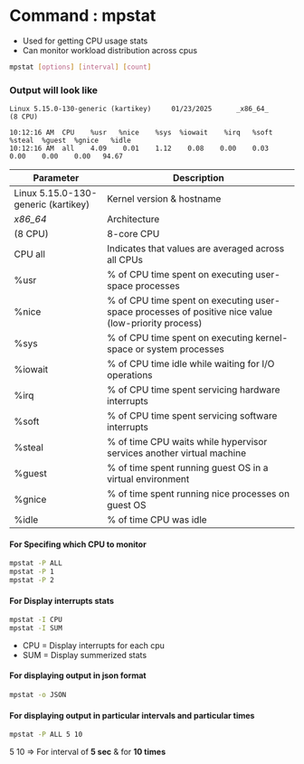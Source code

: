 # Command : mpstat

- Used for getting CPU usage stats
- Can monitor workload distribution across cpus

```bash
mpstat [options] [interval] [count]
```

### Output will look like
```
Linux 5.15.0-130-generic (kartikey)     01/23/2025      _x86_64_        (8 CPU)

10:12:16 AM  CPU    %usr   %nice    %sys  %iowait    %irq   %soft  %steal  %guest  %gnice   %idle
10:12:16 AM  all    4.09    0.01    1.12    0.08    0.00    0.03    0.00    0.00    0.00   94.67
```
| Parameter                            | Description                                                                                         |
|--------------------------------------|-----------------------------------------------------------------------------------------------------|
| Linux 5.15.0-130-generic (kartikey)  | Kernel version & hostname                                                                           |
| _x86_64_                             | Architecture                                                                                        |
| (8 CPU)                              | 8-core CPU                                                                                          |
| CPU all                              | Indicates that values are averaged across all CPUs                                                  |
| %usr                                 | % of CPU time spent on executing user-space processes                                               |
| %nice                                | % of CPU time spent on executing user-space processes of positive nice value (low-priority process) |
| %sys                                 | % of CPU time spent on executing kernel-space or system processes                                   |
| %iowait                              | % of CPU time idle while waiting for I/O operations                                                 |
| %irq                                 | % of CPU time spent servicing hardware interrupts                                                   |
| %soft                                | % of CPU time spent servicing software interrupts                                                   |
| %steal                               | % of time CPU waits while hypervisor services another virtual machine                               |
| %guest                               | % of time spent running guest OS in a virtual environment                                           |
| %gnice                               | % of time spent running nice processes on guest OS                                                  |
| %idle                                | % of time CPU was idle                                                                              |



#### For Specifing which CPU to monitor 

```bash
mpstat -P ALL
mpstat -P 1
mpstat -P 2
```

#### For Display interrupts stats

```bash
mpstat -I CPU
mpstat -I SUM
```

- CPU = Display interrupts for each cpu
- SUM = Display summerized stats


#### For displaying output in json format

```bash
mpstat -o JSON
```

#### For displaying output in particular intervals and particular times

```bash
mpstat -P ALL 5 10
```

5 10 => For interval of **5 sec** & for **10 times**
